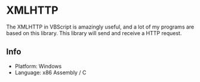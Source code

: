 # XMLHTTP

The XMLHTTP in VBScript is amazingly useful, and a lot of my programs are based on this library. This library will send and receive a HTTP request.

## Info

* Platform: Windows
* Language: x86 Assembly / C
